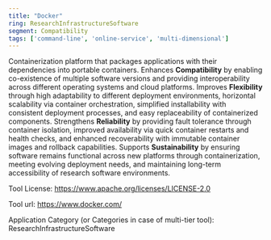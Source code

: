 ```yaml
---
title: "Docker"
ring: ResearchInfrastructureSoftware
segment: Compatibility
tags: ['command-line', 'online-service', 'multi-dimensional']
---
```

Containerization platform that packages applications with their dependencies into portable containers. Enhances **Compatibility** by enabling co-existence of multiple software versions and providing interoperability across different operating systems and cloud platforms. Improves **Flexibility** through high adaptability to different deployment environments, horizontal scalability via container orchestration, simplified installability with consistent deployment processes, and easy replaceability of containerized components. Strengthens **Reliability** by providing fault tolerance through container isolation, improved availability via quick container restarts and health checks, and enhanced recoverability with immutable container images and rollback capabilities. Supports **Sustainability** by ensuring software remains functional across new platforms through containerization, meeting evolving deployment needs, and maintaining long-term accessibility of research software environments.

Tool License: https://www.apache.org/licenses/LICENSE-2.0

Tool url: https://www.docker.com/

Application Category (or Categories in case of multi-tier tool): ResearchInfrastructureSoftware
